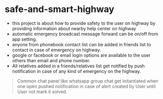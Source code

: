 # safe-and-smart-highway


* this project is about how to provide safety to the user on highway by providing information about nearby help center on highway
* automatic emergency broadcast message forward can be on/off from app setting.
* anyone from phonebook contact list can be added in friends list to contact in case of emergency on highway.
* google or facebook or email login options are available to the user others than email and phone number.
* All relatives added in a friends/relatives list get notified by push notification in case of any kind of emergency on the highway.
> Common chat panel like whatsapp group chat get initantiated when one open pushed notification in case of alert created by User until User not mark it solved.
